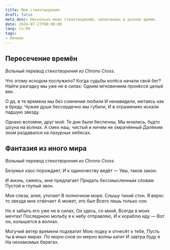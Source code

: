 ```yaml
---
title: Мои стихотворения
draft: false
meta_desc: Несколько моих стихотворений, написанных в разное время.
date: 2024-07-27T00:00:00
lang: ru-RU
tags:
- Личное
---
```


## Пересечение времён

*Вольный перевод стихотворения из Chrono Cross.*

Что этому исходом послужило?
Когда судьбы колёса начали свой бег?
Найти разгадку мы уже не в силах:
Одним мгновением пронёсся целый век.

О да, в те времена мы без сомнения любили
И ненавидели, метаясь как в бреду.
Чужие души бессердечно мы губили,
И в отражениях искали падшую звезду.

Однако вспомни, друг мой:
Те дни были беспечны,
Мы мчались, будто шхуна на волнах.
А смех наш, чистый и ничем не омрачённый
Далёким эхом раздавался на лазурных небесах.

## Фантазия из иного мира

*Вольный перевод стихотворения из Chrono Cross.*

Безумье хаос порождает,
И к одиночеству ведёт &mdash;
Увы, таков закон.

И жизнь, смеясь, мне предлагает
Придать бессмысленным словам
Пустой и глупый звон.

Моя слеза, алея, утопает
В полночном море.
Слышу тихий стон.
Я верю: то звезда мне отвечает
А может, это был
Всего лишь только сон.

Но я забыть его уже не в силах,
Он здесь, со мной,
Всегда в моих мечтах!
Последнюю мольбу я к небу отправляю,
И к кораблю иду &mdash;
Вот он, колышется в волнах.

Могучий ветер времени подхватит
Мою лодку и отнесёт к тебе,
Пусть ты в иных мирах.
По морю снов он мерно волны катит
И завтра буду я
На незнакомых берегах.